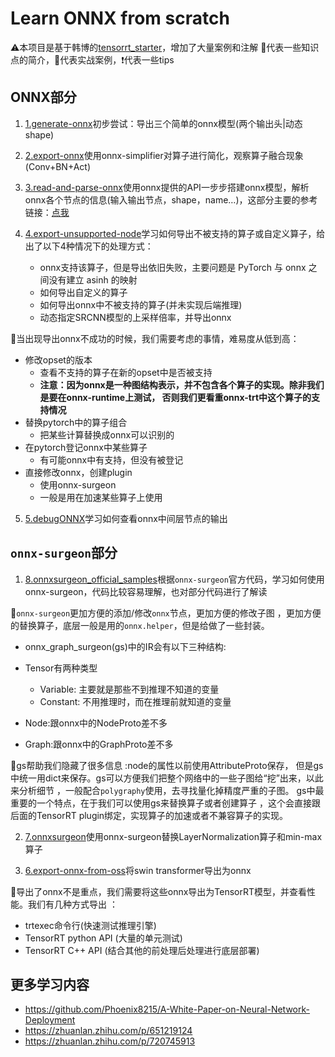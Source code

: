 # Learn ONNX from scratch
⚠️本项目是基于韩博的[tensorrt_starter](https://github.com/kalfazed/tensorrt_starter)，增加了大量案例和注解
🥰代表一些知识点的简介，🚀代表实战案例，❗代表一些tips

## ONNX部分

1. [1.generate-onnx](1.generate-onnx)初步尝试：导出三个简单的onnx模型(两个输出头|动态shape) 

2. [2.export-onnx](2.export-onnx)使用onnx-simplifier对算子进行简化，观察算子融合现象(Conv+BN+Act)

3. [3.read-and-parse-onnx](3.read-and-parse-onnx)使用onnx提供的API一步步搭建onnx模型，解析onnx各个节点的信息(输入输出节点，shape，name…)，这部分主要的参考链接：[点我](https://onnx.ai/onnx/api/classes.html#)

4. [4.export-unsupported-node](4.export-unsupported-node)学习如何导出不被支持的算子或自定义算子，给出了以下4种情况下的处理方式：
   - onnx支持该算子，但是导出依旧失败，主要问题是 PyTorch 与 onnx 之间没有建立 asinh 的映射
   - 如何导出自定义的算子
   - 如何导出onnx中不被支持的算子(并未实现后端推理)
   - 动态指定SRCNN模型的上采样倍率，并导出onnx


🥰当出现导出onnx不成功的时候，我们需要考虑的事情，难易度从低到高：

- 修改opset的版本 
  -  查看不支持的算子在新的opset中是否被支持 
  - **注意：因为onnx是一种图结构表示，并不包含各个算子的实现。除非我们是要在onnx-runtime上测试， 否则我们更看重onnx-trt中这个算子的支持情况** 
- 替换pytorch中的算子组合 
  - 把某些计算替换成onnx可以识别的
- 在pytorch登记onnx中某些算子 
  - 有可能onnx中有支持，但没有被登记
- 直接修改onnx，创建plugin 
  - 使用onnx-surgeon 
  - 一般是用在加速某些算子上使用

5. [5.debugONNX](5.debugONNX)学习如何查看onnx中间层节点的输出

## `onnx-surgeon`部分

1. [8.onnxsurgeon_official_samples](8.onnxsurgeon_official_samples)根据`onnx-surgeon`官方代码，学习如何使用onnx-surgeon，代码比较容易理解，也对部分代码进行了解读

🥰`onnx-surgeon`更加方便的添加/修改`onnx`节点，更加方便的修改子图 ，更加方便的替换算子，底层一般是用的`onnx.helper`，但是给做了一些封装。

- onnx_graph_surgeon(gs)中的IR会有以下三种结构:

- Tensor有两种类型
  - Variable:  主要就是那些不到推理不知道的变量
  - Constant:  不用推理时，而在推理前就知道的变量

- Node:跟onnx中的NodeProto差不多

- Graph:跟onnx中的GraphProto差不多

🥰gs帮助我们隐藏了很多信息 :node的属性以前使用AttributeProto保存， 但是gs中统一用dict来保存。gs可以方便我们把整个网络中的一些子图给“挖”出来，以此来分析细节 ，一般配合`polygraphy`使用，去寻找量化掉精度严重的子图。 gs中最重要的一个特点，在于我们可以使用gs来替换算子或者创建算子 ，这个会直接跟后面的TensorRT plugin绑定，实现算子的加速或者不兼容算子的实现。

2. [7.onnxsurgeon](7.onnxsurgeon)使用onnx-surgeon替换LayerNormalization算子和min-max算子

3. [6.export-onnx-from-oss](6.export-onnx-from-oss)将swin transformer导出为onnx 

🥰导出了onnx不是重点，我们需要将这些onnx导出为TensorRT模型，并查看性能。我们有几种方式导出 ：

- trtexec命令行(快速测试推理引擎) 
- TensorRT python API (大量的单元测试) 
- TensorRT C++ API (结合其他的前处理后处理进行底层部署)

## 更多学习内容
- https://github.com/Phoenix8215/A-White-Paper-on-Neural-Network-Deployment
- https://zhuanlan.zhihu.com/p/651219124
- https://zhuanlan.zhihu.com/p/720745913


